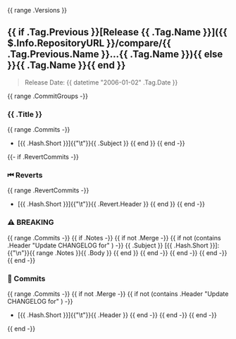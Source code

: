 {{ range .Versions }}
<a name="{{ .Tag.Name }}"></a>
## {{ if .Tag.Previous }}[Release {{ .Tag.Name }}]({{ $.Info.RepositoryURL }}/compare/{{ .Tag.Previous.Name }}...{{ .Tag.Name }}){{ else }}{{ .Tag.Name }}{{ end }}

> Release Date: {{ datetime "2006-01-02" .Tag.Date }}

{{ range .CommitGroups -}}
### {{ .Title }}

{{ range .Commits -}}
- [{{ .Hash.Short }}]{{"\t"}}{{ .Subject }}
{{ end }}
{{ end -}}

{{- if .RevertCommits -}}
### ⏮ Reverts

{{ range .RevertCommits -}}
- [{{ .Hash.Short }}]{{"\t"}}{{ .Revert.Header }}
{{ end }}
{{ end -}}

### ⚠️ BREAKING

{{ range .Commits -}}
{{ if .Notes -}}
{{ if not .Merge -}}
{{ if not (contains .Header "Update CHANGELOG for" ) -}}
{{ .Subject }} [{{ .Hash.Short }}]:{{"\n"}}{{ range .Notes }}{{ .Body }}
{{ end }}
{{ end -}}
{{ end -}}
{{ end -}}
{{ end -}}

### 📖 Commits

{{ range .Commits -}}
{{ if not .Merge -}}
{{ if not (contains .Header "Update CHANGELOG for" ) -}}
- [{{ .Hash.Short }}]{{"\t"}}{{ .Header }}
{{ end -}}
{{ end -}}
{{ end -}}

{{ end -}}